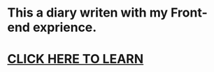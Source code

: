 # This a diary writen with my Front-end exprience.

# [CLICK HERE TO LEARN](https://freetes.github.io/Front-end-diary/)